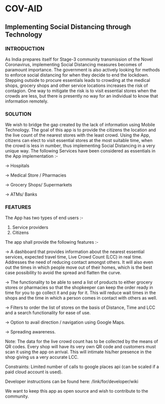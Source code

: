# COV-AID

## Implementing Social Distancing through Technology

### INTRODUCTION

As India prepares itself for Stage-3 community transmission of the Novel Coronavirus, implementing Social Distancing measures becomes of paramount importance. The government is also actively looking for methods to enforce social distancing for when they decide to end the lockdown. Stepping outside to procure essentials leads to crowding at the medical shops, grocery shops and other service locations increases the risk of contagion. One way to mitigate the risk is to visit essential stores when the crowds are less, but there is presently no way for an individual to know that information remotely.

### SOLUTION

We wish to bridge the gap created by the lack of information using Mobile Technology. The goal of this app is to provide the citizens the location and the live count of the nearest stores with the least crowd. Using the App, citizens can elect to visit essential stores at the most suitable time, when the crowd is less in number, thus implementing Social Distancing in a very unique way. The following Services have been considered as essentials in the App implementation :-

-> Hospitals 

-> Medical Store / Pharmacies

-> Grocery Shops/ Supermarkets

-> ATMs/ Banks

### FEATURES

The App has two types of end users :-
1. Service providers
2. Citizens

The app shall provide the following features :-

-> A dashboard that provides information about the nearest essential services, expected travel time, Live Crowd Count (LCC) in real time. Addresses the need of reducing contact amongst others. It will also even out the times in which people move out of their homes, which is the best case possibility to avoid the spread and flatten the curve.

-> The functionality to be able to send a list of products to either grocery stores or pharmacies so that the shopkeeper can keep the order ready in time for you to go collect it and pay for it. This will reduce wait times in the shops and the time in which a person comes in contact with others as well.

-> Filters to order the list of stores on the basis of Distance, Time and LCC and a search functionality for ease of use.

-> Option to avail direction / navigation using Google Maps.

-> Spreading awareness.

Note: The data for the live crowd count has to be collected by the means of QR codes. Every shop will have its very own QR code and customers must scan it using the app on arrival. This will intimate his/her presence in the shop giving us a very accurate LCC.

Constraints: Limited number of calls to google places api (can be scaled if a paid cloud account is used).

Developer instructions can be found here: /link/for/developer/wiki

We want to keep this app as open source and wish to contribute to the community.























